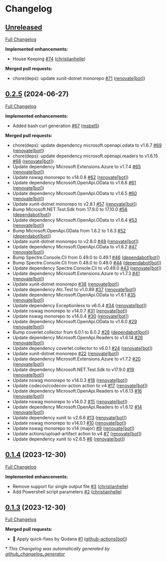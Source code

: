 # Changelog

## [Unreleased](https://github.com/christianhelle/curlgenerator/tree/HEAD)

[Full Changelog](https://github.com/christianhelle/curlgenerator/compare/0.2.5...HEAD)

**Implemented enhancements:**

- House Keeping [\#74](https://github.com/christianhelle/curlgenerator/pull/74) ([christianhelle](https://github.com/christianhelle))

**Merged pull requests:**

- chore\(deps\): update xunit-dotnet monorepo [\#71](https://github.com/christianhelle/curlgenerator/pull/71) ([renovate[bot]](https://github.com/apps/renovate))

## [0.2.5](https://github.com/christianhelle/curlgenerator/tree/0.2.5) (2024-06-27)

[Full Changelog](https://github.com/christianhelle/curlgenerator/compare/0.1.4...0.2.5)

**Implemented enhancements:**

- Added bash curl generation [\#67](https://github.com/christianhelle/curlgenerator/pull/67) ([msbel5](https://github.com/msbel5))

**Merged pull requests:**

- chore\(deps\): update dependency microsoft.openapi.odata to v1.6.7 [\#69](https://github.com/christianhelle/curlgenerator/pull/69) ([renovate[bot]](https://github.com/apps/renovate))
- chore\(deps\): update dependency microsoft.openapi.readers to v1.6.15 [\#68](https://github.com/christianhelle/curlgenerator/pull/68) ([renovate[bot]](https://github.com/apps/renovate))
- Update dependency Microsoft.Extensions.Azure to v1.7.4 [\#65](https://github.com/christianhelle/curlgenerator/pull/65) ([renovate[bot]](https://github.com/apps/renovate))
- Update nswag monorepo to v14.0.8 [\#62](https://github.com/christianhelle/curlgenerator/pull/62) ([renovate[bot]](https://github.com/apps/renovate))
- Update dependency Microsoft.OpenApi.OData to v1.6.6 [\#61](https://github.com/christianhelle/curlgenerator/pull/61) ([renovate[bot]](https://github.com/apps/renovate))
- Update dependency Microsoft.OpenApi.OData to v1.6.5 [\#60](https://github.com/christianhelle/curlgenerator/pull/60) ([renovate[bot]](https://github.com/apps/renovate))
- Update xunit-dotnet monorepo to v2.8.1 [\#57](https://github.com/christianhelle/curlgenerator/pull/57) ([renovate[bot]](https://github.com/apps/renovate))
- Bump Microsoft.NET.Test.Sdk from 17.9.0 to 17.10.0 [\#56](https://github.com/christianhelle/curlgenerator/pull/56) ([dependabot[bot]](https://github.com/apps/dependabot))
- Update dependency Microsoft.OpenApi.OData to v1.6.4 [\#53](https://github.com/christianhelle/curlgenerator/pull/53) ([renovate[bot]](https://github.com/apps/renovate))
- Bump Microsoft.OpenApi.OData from 1.6.2 to 1.6.3 [\#52](https://github.com/christianhelle/curlgenerator/pull/52) ([dependabot[bot]](https://github.com/apps/dependabot))
- Update xunit-dotnet monorepo to v2.8.0 [\#48](https://github.com/christianhelle/curlgenerator/pull/48) ([renovate[bot]](https://github.com/apps/renovate))
- Update dependency Microsoft.OpenApi.OData to v1.6.2 [\#47](https://github.com/christianhelle/curlgenerator/pull/47) ([renovate[bot]](https://github.com/apps/renovate))
- Bump Spectre.Console.Cli from 0.49.0 to 0.49.1 [\#46](https://github.com/christianhelle/curlgenerator/pull/46) ([dependabot[bot]](https://github.com/apps/dependabot))
- Bump Spectre.Console.Cli from 0.48.0 to 0.49.0 [\#44](https://github.com/christianhelle/curlgenerator/pull/44) ([dependabot[bot]](https://github.com/apps/dependabot))
- Update dependency Spectre.Console.Cli to v0.49.0 [\#43](https://github.com/christianhelle/curlgenerator/pull/43) ([renovate[bot]](https://github.com/apps/renovate))
- Update dependency Microsoft.Extensions.Azure to v1.7.3 [\#41](https://github.com/christianhelle/curlgenerator/pull/41) ([renovate[bot]](https://github.com/apps/renovate))
- Update xunit-dotnet monorepo [\#38](https://github.com/christianhelle/curlgenerator/pull/38) ([renovate[bot]](https://github.com/apps/renovate))
- Update dependency Atc.Test to v1.0.89 [\#37](https://github.com/christianhelle/curlgenerator/pull/37) ([renovate[bot]](https://github.com/apps/renovate))
- Update dependency Microsoft.OpenApi.OData to v1.6.1 [\#35](https://github.com/christianhelle/curlgenerator/pull/35) ([renovate[bot]](https://github.com/apps/renovate))
- Update dependency Exceptionless to v6.0.4 [\#34](https://github.com/christianhelle/curlgenerator/pull/34) ([renovate[bot]](https://github.com/apps/renovate))
- Update nswag monorepo to v14.0.7 [\#31](https://github.com/christianhelle/curlgenerator/pull/31) ([renovate[bot]](https://github.com/apps/renovate))
- Update nswag monorepo to v14.0.4 [\#30](https://github.com/christianhelle/curlgenerator/pull/30) ([renovate[bot]](https://github.com/apps/renovate))
- Update dependency Microsoft.OpenApi.OData to v1.6.0 [\#29](https://github.com/christianhelle/curlgenerator/pull/29) ([renovate[bot]](https://github.com/apps/renovate))
- Bump coverlet.collector from 6.0.1 to 6.0.2 [\#28](https://github.com/christianhelle/curlgenerator/pull/28) ([dependabot[bot]](https://github.com/apps/dependabot))
- Update dependency Microsoft.OpenApi.Readers to v1.6.14 [\#26](https://github.com/christianhelle/curlgenerator/pull/26) ([renovate[bot]](https://github.com/apps/renovate))
- Update dependency coverlet.collector to v6.0.1 [\#24](https://github.com/christianhelle/curlgenerator/pull/24) ([renovate[bot]](https://github.com/apps/renovate))
- Update xunit-dotnet monorepo [\#22](https://github.com/christianhelle/curlgenerator/pull/22) ([renovate[bot]](https://github.com/apps/renovate))
- Update dependency Microsoft.Extensions.Azure to v1.7.2 [\#20](https://github.com/christianhelle/curlgenerator/pull/20) ([renovate[bot]](https://github.com/apps/renovate))
- Update dependency Microsoft.NET.Test.Sdk to v17.9.0 [\#19](https://github.com/christianhelle/curlgenerator/pull/19) ([renovate[bot]](https://github.com/apps/renovate))
- Update nswag monorepo to v14.0.3 [\#18](https://github.com/christianhelle/curlgenerator/pull/18) ([renovate[bot]](https://github.com/apps/renovate))
- Update codecov/codecov-action action to v4 [\#17](https://github.com/christianhelle/curlgenerator/pull/17) ([renovate[bot]](https://github.com/apps/renovate))
- Update dependency Microsoft.OpenApi.Readers to v1.6.13 [\#16](https://github.com/christianhelle/curlgenerator/pull/16) ([renovate[bot]](https://github.com/apps/renovate))
- Update nswag monorepo to v14.0.2 [\#15](https://github.com/christianhelle/curlgenerator/pull/15) ([renovate[bot]](https://github.com/apps/renovate))
- Update dependency Microsoft.OpenApi.Readers to v1.6.12 [\#14](https://github.com/christianhelle/curlgenerator/pull/14) ([renovate[bot]](https://github.com/apps/renovate))
- Update dependency xunit to v2.6.6 [\#13](https://github.com/christianhelle/curlgenerator/pull/13) ([renovate[bot]](https://github.com/apps/renovate))
- Update nswag monorepo to v14.0.1 [\#10](https://github.com/christianhelle/curlgenerator/pull/10) ([renovate[bot]](https://github.com/apps/renovate))
- Update nswag monorepo to v14 \(major\) [\#9](https://github.com/christianhelle/curlgenerator/pull/9) ([renovate[bot]](https://github.com/apps/renovate))
- Update actions/upload-artifact action to v4 [\#7](https://github.com/christianhelle/curlgenerator/pull/7) ([renovate[bot]](https://github.com/apps/renovate))
- Update dependency xunit to v2.6.5 [\#6](https://github.com/christianhelle/curlgenerator/pull/6) ([renovate[bot]](https://github.com/apps/renovate))

## [0.1.4](https://github.com/christianhelle/curlgenerator/tree/0.1.4) (2023-12-30)

[Full Changelog](https://github.com/christianhelle/curlgenerator/compare/0.1.3...0.1.4)

**Implemented enhancements:**

- Remove support for single output file [\#3](https://github.com/christianhelle/curlgenerator/pull/3) ([christianhelle](https://github.com/christianhelle))
- Add Powershell script parameters [\#2](https://github.com/christianhelle/curlgenerator/pull/2) ([christianhelle](https://github.com/christianhelle))

## [0.1.3](https://github.com/christianhelle/curlgenerator/tree/0.1.3) (2023-12-30)

[Full Changelog](https://github.com/christianhelle/curlgenerator/compare/6f4c5a12698965700a81ed7bff4cbf8518a84216...0.1.3)

**Merged pull requests:**

- 🤖 Apply quick-fixes by Qodana [\#1](https://github.com/christianhelle/curlgenerator/pull/1) ([github-actions[bot]](https://github.com/apps/github-actions))



\* *This Changelog was automatically generated by [github_changelog_generator](https://github.com/github-changelog-generator/github-changelog-generator)*
